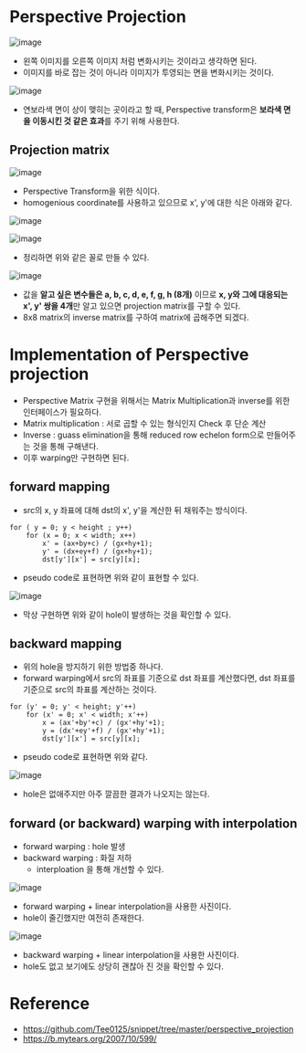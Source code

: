 # Perspective Projection
![image](https://user-images.githubusercontent.com/69780812/146289111-89f74ff6-7076-4f15-a781-1b9022617c91.png)
- 왼쪽 이미지를 오른쪽 이미지 처럼 변화시키는 것이라고 생각하면 된다.
- 이미지를 바로 잡는 것이 아니라 이미지가 투영되는 면을 변화시키는 것이다.

![image](https://user-images.githubusercontent.com/69780812/146289184-cf95d44f-ddf8-4543-a9c8-82e4b5884a6a.png)
- 연보라색 면이 상이 맺히는 곳이라고 할 때, Perspective transform은 **보라색 면을 이동시킨 것 같은 효과**를 주기 위해 사용한다.

## Projection matrix
![image](https://user-images.githubusercontent.com/69780812/146289412-ca0b613b-3eb3-4722-843a-790cf83f034d.png)
- Perspective Transform을 위한 식이다.
- homogenious coordinate를 사용하고 있으므로 x', y'에 대한 식은 아래와 같다.

![image](https://user-images.githubusercontent.com/69780812/146289481-fa39a16e-e910-4747-88f1-cc7bd4886f84.png)

![image](https://user-images.githubusercontent.com/69780812/146289506-f2e0dbd3-9eda-46ca-82d9-c89965afe9c2.png)
- 정리하면 위와 같은 꼴로 만들 수 있다.

![image](https://user-images.githubusercontent.com/69780812/146289626-6e619e84-aab0-43fe-aec4-0f60a0dfc572.png)
- 값을 **알고 싶은 변수들은 a, b, c, d, e, f, g, h (8개)** 이므로 **x, y와 그에 대응되는 x', y' 쌍을 4개**만 알고 있으면 projection matrix를 구할 수 있다.
- 8x8 matrix의 inverse matrix를 구하여 matrix에 곱해주면 되겠다.

# Implementation of Perspective projection
- Perspective Matrix 구현을 위해서는 Matrix Multiplication과 inverse를 위한 인터페이스가 필요하다.
- Matrix multiplication : 서로 곱할 수 있는 형식인지 Check 후 단순 계산
- Inverse : guass elimination을 통해 reduced row echelon form으로 만들어주는 것을 통해 구해낸다.
- 이후 warping만 구현하면 된다.

## forward mapping
- src의 x, y 좌표에 대해 dst의 x', y'을 계산한 뒤 채워주는 방식이다.

```
for ( y = 0; y < height ; y++)
    for (x = 0; x < width; x++)
        x' = (ax+by+c) / (gx+hy+1);
        y' = (dx+ey+f) / (gx+hy+1);
        dst[y'][x'] = src[y][x];
```
- pseudo code로 표현하면 위와 같이 표현할 수 있다.

![image](https://user-images.githubusercontent.com/69780812/146308428-bc3b0a0b-60bc-4732-b7ba-d36916c8c649.png)
- 막상 구현하면 위와 같이 hole이 발생하는 것을 확인할 수 있다.

## backward mapping
- 위의 hole을 방지하기 위한 방법중 하나다.
- forward warping에서 src의 좌표를 기준으로 dst 좌표를 계산했다면, dst 좌표를 기준으로 src의 좌표를 계산하는 것이다.

```
for (y' = 0; y' < height; y'++)
    for (x' = 0; x' < width; x'++)
        x = (ax'+by'+c) / (gx'+hy'+1);
        y = (dx'+ey'+f) / (gx'+hy'+1);
        dst[y'][x'] = src[y][x];
```
- pseudo code로 표현하면 위와 같다.

![image](https://user-images.githubusercontent.com/69780812/146308673-4d11ad3c-4f3e-4d59-8aaf-ad995776ccd6.png)
- hole은 없애주지만 아주 깔끔한 결과가 나오지는 않는다.

## forward (or backward) warping with interpolation
- forward warping : hole 발생
- backward warping : 화질 저하
  - interploation 을 통해 개선할 수 있다.

![image](https://user-images.githubusercontent.com/69780812/146308774-a77e8edd-3978-4477-a5f8-acd2588de368.png)
- forward warping + linear interpolation을 사용한 사진이다.
- hole이 줄긴했지만 여전히 존재한다.

![image](https://user-images.githubusercontent.com/69780812/146308830-9983817a-7f46-44c9-a5c1-ecd9e0f146be.png)
- backward warping + linear interpolation을 사용한 사진이다.
- hole도 없고 보기에도 상당히 괜찮아 진 것을 확인할 수 있다.

# Reference
- https://github.com/Tee0125/snippet/tree/master/perspective_projection
- https://b.mytears.org/2007/10/599/